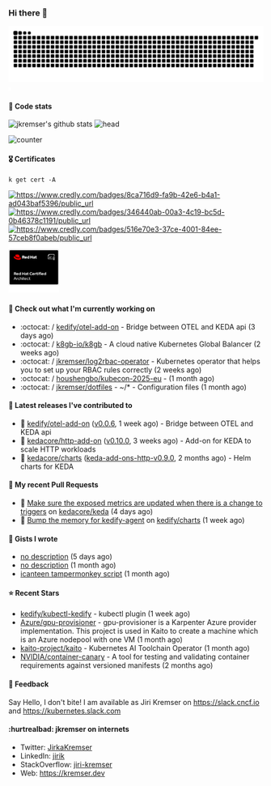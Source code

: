 ### Hi there 👋

<picture>
  <source media="(prefers-color-scheme: dark)" srcset="github-snake-dark.svg" />
  <source media="(prefers-color-scheme: light)" srcset="github-snake.svg" />
  <img alt="github-snake" src="github-snake.svg" />
</picture>
<img src="css.svg" width="5" height="5" alt="css-in-readme">

#### 📱 Code stats

![jkremser's github stats](https://github-readme-stats.vercel.app/api?username=jkremser&count_private=true&show_icons=true&hide_border=false&theme=tokyonight&title_color=5bcdec&bg_color=0d1117&border_radius=false) ![head](https://user-images.githubusercontent.com/535866/175570014-71166aaa-95f7-4a4f-869c-93a16481de4e.jpeg)



![counter](https://komarev.com/ghpvc/?username=jkremser&color=5bcdec&style=for-the-badge)

#### 🎖 Certificates
```
k get cert -A
```
<p align="left">
    <a href="https://www.credly.com/badges/8ca716d9-fa9b-42e6-b4a1-ad043baf5396/public_url">
        <img src="https://training.linuxfoundation.org/wp-content/uploads/2022/11/CKA.png" alt="https://www.credly.com/badges/8ca716d9-fa9b-42e6-b4a1-ad043baf5396/public_url" width="110" height="110"/>
    </a>
    <a href="https://www.credly.com/badges/346440ab-00a3-4c19-bc5d-0b46378c1191/public_url">
        <img src="https://training.linuxfoundation.org/wp-content/uploads/2022/11/CKS.png" alt="https://www.credly.com/badges/346440ab-00a3-4c19-bc5d-0b46378c1191/public_url" width="110" height="110"/>
    </a>
    <a href="https://www.credly.com/badges/516e70e3-37ce-4001-84ee-57ceb8f0abeb/public_url">
        <img src="https://training.linuxfoundation.org/wp-content/uploads/2020/11/lfcs_111820-300x300.png" alt="https://www.credly.com/badges/516e70e3-37ce-4001-84ee-57ceb8f0abeb/public_url" width="110" height="110"/>
    </a>
    <a href="https://rhtapps.redhat.com/verify/?certId=120-194-022">
        <img src="./rhca.png" alt="https://rhtapps.redhat.com/verify/?certId=120-194-022" width="100" height="100"/>
    </a>
</p>

#### 👷 Check out what I'm currently working on

- :octocat: / [kedify/otel-add-on](https://github.com/kedify/otel-add-on) - Bridge between OTEL and KEDA api (3 days ago)
- :octocat: / [k8gb-io/k8gb](https://github.com/k8gb-io/k8gb) - A cloud native Kubernetes Global Balancer (2 weeks ago)
- :octocat: / [jkremser/log2rbac-operator](https://github.com/jkremser/log2rbac-operator) - Kubernetes operator that helps you to set up your RBAC rules correctly (2 weeks ago)
- :octocat: / [houshengbo/kubecon-2025-eu](https://github.com/houshengbo/kubecon-2025-eu) -  (1 month ago)
- :octocat: / [jkremser/dotfiles](https://github.com/jkremser/dotfiles) - ~/*  -  Configuration files (1 month ago)

#### 🔭 Latest releases I've contributed to

- 🎉 [kedify/otel-add-on](https://github.com/kedify/otel-add-on) ([v0.0.6](https://github.com/kedify/otel-add-on/releases/tag/v0.0.6), 1 week ago) - Bridge between OTEL and KEDA api
- 🎉 [kedacore/http-add-on](https://github.com/kedacore/http-add-on) ([v0.10.0](https://github.com/kedacore/http-add-on/releases/tag/v0.10.0), 3 weeks ago) - Add-on for KEDA to scale HTTP workloads
- 🎉 [kedacore/charts](https://github.com/kedacore/charts) ([keda-add-ons-http-v0.9.0](https://github.com/kedacore/charts/releases/tag/keda-add-ons-http-v0.9.0), 2 months ago) - Helm charts for KEDA

#### 🔨 My recent Pull Requests

- 💪 [Make sure the exposed metrics are updated when there is a change to triggers](https://github.com/kedacore/keda/pull/6618) on [kedacore/keda](https://github.com/kedacore/keda) (4 days ago)
- 💪 [Bump the memory for kedify-agent](https://github.com/kedify/charts/pull/134) on [kedify/charts](https://github.com/kedify/charts) (1 week ago)

#### 📓 Gists I wrote

- [no description](https://gist.github.com/ad3dc850b96b54ecc8657204645300e9) (5 days ago)
- [no description](https://gist.github.com/745f70911ca695b13c5e9b330c1959cc) (1 month ago)
- [icanteen tampermonkey script](https://gist.github.com/c30a542575e487cddc0674225f2c833a) (1 month ago)

#### ⭐ Recent Stars

- [kedify/kubectl-kedify](https://github.com/kedify/kubectl-kedify) - kubectl plugin (1 week ago)
- [Azure/gpu-provisioner](https://github.com/Azure/gpu-provisioner) - gpu-provisioner is a Karpenter Azure provider implementation. This project is used in Kaito to create a machine which is an Azure nodepool with one VM (1 month ago)
- [kaito-project/kaito](https://github.com/kaito-project/kaito) - Kubernetes AI Toolchain Operator (1 month ago)
- [NVIDIA/container-canary](https://github.com/NVIDIA/container-canary) - A tool for testing and validating container requirements against versioned manifests (2 months ago)

#### 💬 Feedback

Say Hello, I don't bite! I am available as Jiri Kremser on https://slack.cncf.io and https://kubernetes.slack.com


#### :hurtrealbad: jkremser on internets

- Twitter: <a href="https://twitter.com/JirkaKremser">JirkaKremser</a>
- LinkedIn: <a href="https://www.linkedin.com/in/jirik/">jirik</a>
- StackOverflow: <a href="https://stackoverflow.com/users/1594980/jiri-kremser">jiri-kremser</a>
- Web: https://kremser.dev